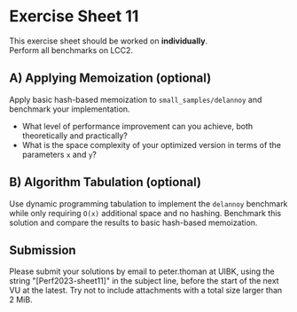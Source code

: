 Exercise Sheet 11
=================

This exercise sheet should be worked on **individually**.  
Perform all benchmarks on LCC2.


A) Applying Memoization (optional)
----------------------------------

Apply basic hash-based memoization to `small_samples/delannoy` and benchmark your implementation. 

 * What level of performance improvement can you achieve, both theoretically and practically?  
 * What is the space complexity of your optimized version in terms of the parameters `x` and `y`?


B) Algorithm Tabulation (optional)
----------------------------------

Use dynamic programming tabulation to implement the `delannoy` benchmark while only requiring `O(x)` additional space and no hashing. Benchmark this solution and compare the results to basic hash-based memoization.


Submission
----------
Please submit your solutions by email to peter.thoman at UIBK, using the string "[Perf2023-sheet11]" in the subject line, before the start of the next VU at the latest.
Try not to include attachments with a total size larger than 2 MiB.
